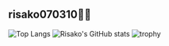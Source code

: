 ## risako070310🧸💖

![Top Langs](https://github-readme-stats.vercel.app/api/top-langs/?username=risako070310&layout=compact&theme=dracula&card_width=250px&count_private=true)
![Risako's GitHub stats](https://github-readme-stats.vercel.app/api?username=risako070310&count_private=true&show_icons=true&theme=dracula&line_height=20px)
![trophy](https://github-profile-trophy.vercel.app/?username=risako070310&theme=dracula&no-frame=true)

<!--
**risako070310/risako070310** is a ✨ _special_ ✨ repository because its `README.md` (this file) appears on your GitHub profile.
